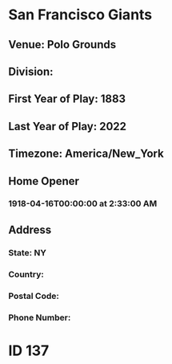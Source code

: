 # San Francisco Giants
## Venue: Polo Grounds
## Division: 
## First Year of Play: 1883
## Last Year of Play: 2022
## Timezone: America/New_York
## Home Opener
### 1918-04-16T00:00:00 at 2:33:00 AM
## Address
### 
### State: NY
### Country: 
### Postal Code: 
### Phone Number: 
# ID 137